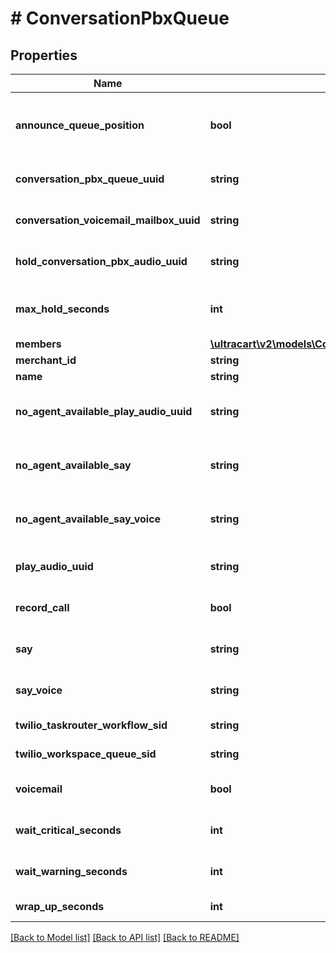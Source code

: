 # # ConversationPbxQueue

## Properties

Name | Type | Description | Notes
------------ | ------------- | ------------- | -------------
**announce_queue_position** | **bool** | If true, the customer is told their queue position upon entering the queue | [optional]
**conversation_pbx_queue_uuid** | **string** | Conversation Pbx Queue unique identifier | [optional]
**conversation_voicemail_mailbox_uuid** | **string** | The voicemail mailbox associated with this queue | [optional]
**hold_conversation_pbx_audio_uuid** | **string** | The audio to play while holding in a queue | [optional]
**max_hold_seconds** | **int** | The maximum number of seconds for a customer to hold in a queue | [optional]
**members** | [**\ultracart\v2\models\ConversationPbxQueueMembers**](ConversationPbxQueueMembers.md) |  | [optional]
**merchant_id** | **string** | Merchant Id | [optional]
**name** | **string** | Name of queue | [optional]
**no_agent_available_play_audio_uuid** | **string** | When no agent is available after the max_hold_seconds, say this | [optional]
**no_agent_available_say** | **string** | When no agent is available after the max_hold_seconds, say this | [optional]
**no_agent_available_say_voice** | **string** | The type of voice used to say text when no agent is available | [optional]
**play_audio_uuid** | **string** | Audio played when customer enters a queue | [optional]
**record_call** | **bool** | If true, any calls in this queue are recorded | [optional]
**say** | **string** | Say text when a customer enters queue | [optional]
**say_voice** | **string** | The type of voice to use when say text is spoken | [optional]
**twilio_taskrouter_workflow_sid** | **string** | Twilio taskrouter workflow sid | [optional]
**twilio_workspace_queue_sid** | **string** | Twilio workspace queue sid | [optional]
**voicemail** | **bool** | If true, this queue has a voicemail associated with it | [optional]
**wait_critical_seconds** | **int** | Wait time in seconds before critical | [optional]
**wait_warning_seconds** | **int** | Wait time in seconds before warning | [optional]
**wrap_up_seconds** | **int** | Wrap up time in seconds | [optional]

[[Back to Model list]](../../README.md#models) [[Back to API list]](../../README.md#endpoints) [[Back to README]](../../README.md)
